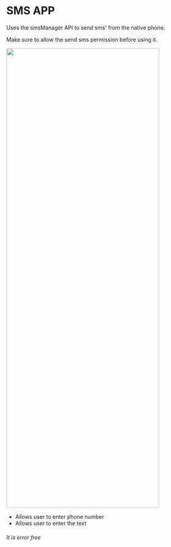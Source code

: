 # SMS APP
Uses the smsManager API to send sms' from the native phone.

Make sure to allow the send sms permission before using it.

<img src="/images/front.png?raw=true" width="400" height="1200">

* Allows user to enter phone number
* Allows user to enter the text

###### It is error free